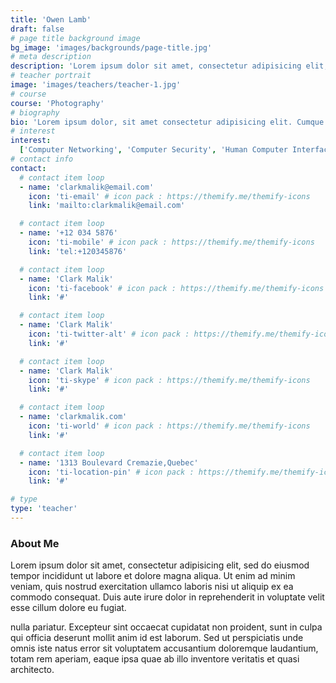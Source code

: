 ```yaml
---
title: 'Owen Lamb'
draft: false
# page title background image
bg_image: 'images/backgrounds/page-title.jpg'
# meta description
description: 'Lorem ipsum dolor sit amet, consectetur adipisicing elit, sed do eiusmod tempor incididunt ut labore. dolore magna aliqua. Ut enim ad minim veniam, quis nostrud.'
# teacher portrait
image: 'images/teachers/teacher-1.jpg'
# course
course: 'Photography'
# biography
bio: 'Lorem ipsum dolor, sit amet consectetur adipisicing elit. Cumque accusamus tenetur ea harum delectus ab consequatur excepturi, odit qui in quo quia voluptate nam optio, culpa aspernatur. Error placeat iusto officia voluptas quae.'
# interest
interest:
  ['Computer Networking', 'Computer Security', 'Human Computer Interfacing']
# contact info
contact:
  # contact item loop
  - name: 'clarkmalik@email.com'
    icon: 'ti-email' # icon pack : https://themify.me/themify-icons
    link: 'mailto:clarkmalik@email.com'

  # contact item loop
  - name: '+12 034 5876'
    icon: 'ti-mobile' # icon pack : https://themify.me/themify-icons
    link: 'tel:+120345876'

  # contact item loop
  - name: 'Clark Malik'
    icon: 'ti-facebook' # icon pack : https://themify.me/themify-icons
    link: '#'

  # contact item loop
  - name: 'Clark Malik'
    icon: 'ti-twitter-alt' # icon pack : https://themify.me/themify-icons
    link: '#'

  # contact item loop
  - name: 'Clark Malik'
    icon: 'ti-skype' # icon pack : https://themify.me/themify-icons
    link: '#'

  # contact item loop
  - name: 'clarkmalik.com'
    icon: 'ti-world' # icon pack : https://themify.me/themify-icons
    link: '#'

  # contact item loop
  - name: '1313 Boulevard Cremazie,Quebec'
    icon: 'ti-location-pin' # icon pack : https://themify.me/themify-icons
    link: '#'

# type
type: 'teacher'
---
```


### About Me

Lorem ipsum dolor sit amet, consectetur adipisicing elit, sed do eiusmod tempor incididunt ut
labore et dolore magna aliqua. Ut enim ad minim veniam, quis nostrud exercitation ullamco laboris nisi ut aliquip ex ea commodo consequat. Duis aute irure dolor in reprehenderit in voluptate velit esse cillum dolore eu fugiat.

nulla pariatur. Excepteur sint occaecat cupidatat non proident, sunt in culpa qui officia deserunt mollit
anim id est laborum. Sed ut perspiciatis unde omnis iste natus error sit voluptatem accusantium doloremque
laudantium, totam rem aperiam, eaque ipsa quae ab illo inventore veritatis et quasi architecto.
